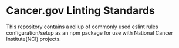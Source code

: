 # Cancer.gov Linting Standards
This repository contains a rollup of commonly used eslint rules configuration/setup as an npm package for use with National Cancer Institute(NCI) projects.

